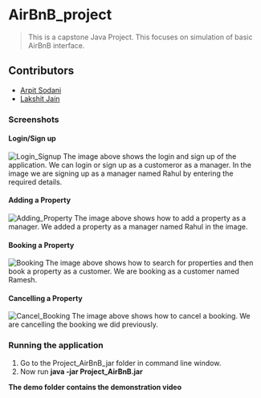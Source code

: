 # AirBnB_project

> This is a capstone Java Project. This focuses on simulation of basic AirBnB interface.


## Contributors 

* [Arpit Sodani](https://github.com/arpitsodani15)
* [Lakshit Jain](https://github.com/jain-lakshit)


### Screenshots

#### Login/Sign up
![Login_Signup](demo/login_signup.png)
The image above shows the login and sign up of the application. We can login or sign up as a customeror as a manager. In the image we are signing up as a manager named Rahul by entering the required details.

#### Adding a Property
![Adding_Property](demo/adding_property_manager.png)
The image above shows how to add a property as a manager. We added a property as a manager named Rahul in the image.

#### Booking a Property
![Booking](demo/booking_customer.png)
The image above shows how to search for properties and then book a property as a customer. We are booking as a customer named Ramesh.

#### Cancelling a Property
![Cancel_Booking](demo/cancel_booking.png)
The image above shows how to cancel a booking. We are cancelling the booking we did previously.


### Running the application
1. Go to the Project_AirBnB_jar folder in command line window.
2. Now run **java -jar Project_AirBnB.jar**


**The demo folder contains the demonstration video**
